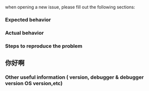 when opening a new issue, please fill out the following sections:

### Expected behavior

### Actual behavior

### Steps to reproduce the problem
## 你好啊

### Other useful information ( version, debugger & debugger version OS version,etc)
